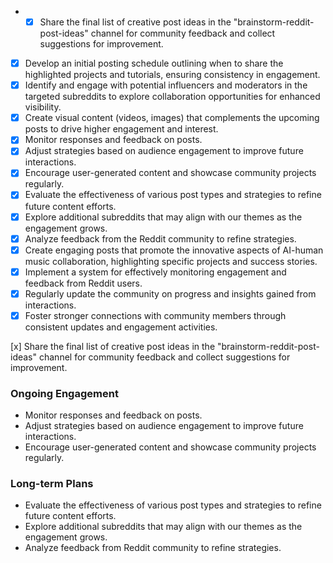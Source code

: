 - - [x] Share the final list of creative post ideas in the "brainstorm-reddit-post-ideas" channel for community feedback and collect suggestions for improvement.
- [x] Develop an initial posting schedule outlining when to share the highlighted projects and tutorials, ensuring consistency in engagement.
- [x] Identify and engage with potential influencers and moderators in the targeted subreddits to explore collaboration opportunities for enhanced visibility.
- [x] Create visual content (videos, images) that complements the upcoming posts to drive higher engagement and interest.
- [x] Monitor responses and feedback on posts.
- [x] Adjust strategies based on audience engagement to improve future interactions.
- [x] Encourage user-generated content and showcase community projects regularly.
- [x] Evaluate the effectiveness of various post types and strategies to refine future content efforts.
- [x] Explore additional subreddits that may align with our themes as the engagement grows.
- [x] Analyze feedback from the Reddit community to refine strategies.
- [x] Create engaging posts that promote the innovative aspects of AI-human music collaboration, highlighting specific projects and success stories.
- [x] Implement a system for effectively monitoring engagement and feedback from Reddit users.
- [x] Regularly update the community on progress and insights gained from interactions.
- [x] Foster stronger connections with community members through consistent updates and engagement activities.

[x] Share the final list of creative post ideas in the "brainstorm-reddit-post-ideas" channel for community feedback and collect suggestions for improvement.

### Ongoing Engagement
- Monitor responses and feedback on posts.
- Adjust strategies based on audience engagement to improve future interactions.
- Encourage user-generated content and showcase community projects regularly.

### Long-term Plans
- Evaluate the effectiveness of various post types and strategies to refine future content efforts.
- Explore additional subreddits that may align with our themes as the engagement grows.
- Analyze feedback from Reddit community to refine strategies.